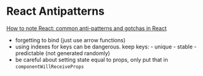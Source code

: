 # React Antipatterns

[How to note React: common anti-patterns and gotchas in React](https://codeburst.io/how-to-not-react-common-anti-patterns-and-gotchas-in-react-40141fe0dcd)

- forgetting to bind (just use arrow functions)
- using indexes for keys can be dangerous. keep keys: - unique - stable - predictable (not generated randomly)
- be careful about setting state equal to props, only put that in `componentWillReceiveProps`
